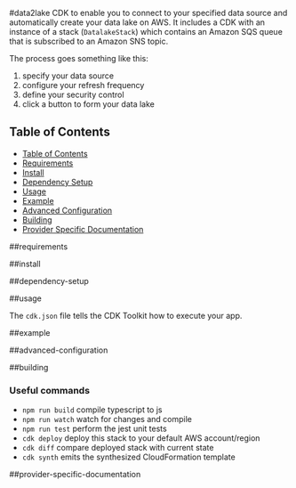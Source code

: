 #data2lake
CDK to enable you to connect to your specified data source and automatically create your data lake on AWS. It includes a CDK with an instance of a stack (`DatalakeStack`) which contains an Amazon SQS queue that is subscribed to an Amazon SNS topic.

The process goes something like this:

1. specify your data source
2. configure your refresh frequency
3. define your security control
4. click a button to form your data lake 

## Table of Contents

- [Table of Contents](#table-of-contents)
- [Requirements](#requirements)
- [Install](#install)
- [Dependency Setup](#dependency-setup)
- [Usage](#usage)
- [Example](#example)
- [Advanced Configuration](#advanced-configuration)
- [Building](#building)
- [Provider Specific Documentation](#provider-specific-documentation)

##requirements

##install

##dependency-setup

##usage

The `cdk.json` file tells the CDK Toolkit how to execute your app.

##example

##advanced-configuration

##building
### Useful commands

 * `npm run build`   compile typescript to js
 * `npm run watch`   watch for changes and compile
 * `npm run test`    perform the jest unit tests
 * `cdk deploy`      deploy this stack to your default AWS account/region
 * `cdk diff`        compare deployed stack with current state
 * `cdk synth`       emits the synthesized CloudFormation template

##provider-specific-documentation
